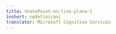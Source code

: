 ```yaml
---
title: SharePoint-on-line-plana-1
inshort: nedefinirani
translator: Microsoft Cognitive Services
---
```




